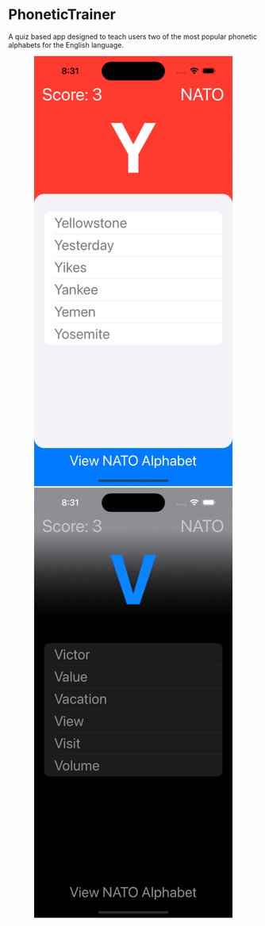 # PhoneticTrainer
A quiz based app designed to teach users two of the most popular phonetic alphabets for the English language. 

<p align="center">
      <img width="400" src="https://github.com/harr1424/PhoneticTrainer/blob/main/images/day.png" alt="App screnshot with light color theme">
       <spacer type="horizontal" width="200"></spacer>
    <img width="400" src="https://github.com/harr1424/PhoneticTrainer/blob/main/images/night.png" alt="=App screenshot with dark color theme">


</p>
